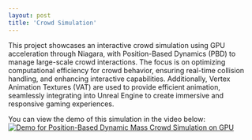 ```yaml
---
layout: post
title: 'Crowd Simulation'
---
```


This project showcases an interactive crowd simulation using GPU acceleration through Niagara, with Position-Based Dynamics (PBD) to manage large-scale crowd interactions. The focus is on optimizing computational efficiency for crowd behavior, ensuring real-time collision handling, and enhancing interactive capabilities. Additionally, Vertex Animation Textures (VAT) are used to provide efficient animation, seamlessly integrating into Unreal Engine to create immersive and responsive gaming experiences.

You can view the demo of this simulation in the video below:
[![Demo for Position-Based Dynamic Mass Crowd Simulation on GPU](https://img.youtube.com/vi/h_2vMoIB1zE/0.jpg)](https://youtu.be/h_2vMoIB1zE)

